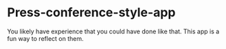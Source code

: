 # Press-conference-style-app
You likely have experience that you could have done like that. This app is a fun way to reflect on them.
